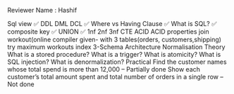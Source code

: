 Reviewer Name : Hashif 

Sql view ✅
DDL DML DCL ✅
Where vs Having Clause ✅
What is SQL? ✅
composite key ✅
UNION ✅
1nf 2nf 3nf
CTE
ACID
ACID properties
join
workout(online compiler given- with 3 tables(orders, customers,shipping)
try maximum workouts
index
3-Schema Architecture
Normalisation
Theory
What is a stored procedure?
What is a trigger?
What is atomicity?
What is SQL injection?
What is denormalization?
Practical
Find the customer names whose total spend is more than 12,000 –  Partially done
Show each customer’s total amount spent and total number of orders in a single row – Not done
